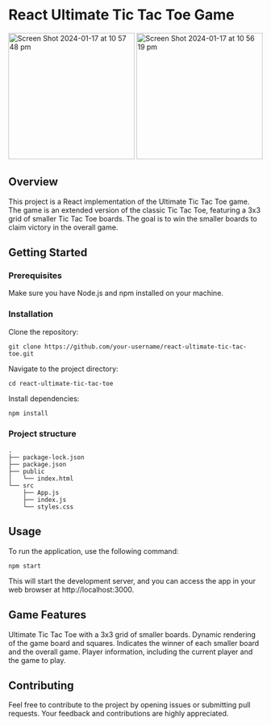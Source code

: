 # React Ultimate Tic Tac Toe Game

<img height="250" alt="Screen Shot 2024-01-17 at 10 57 48 pm" src="https://github.com/rexbrandy/react_ultimate_tic_tac_toe/assets/31530319/18a2edcd-7a14-4c51-929a-47dbf95eb6c3">


<img height="250" alt="Screen Shot 2024-01-17 at 10 56 19 pm" src="https://github.com/rexbrandy/react_ultimate_tic_tac_toe/assets/31530319/470c4966-8402-4aaa-8ddc-51c4dd456610">

## Overview

This project is a React implementation of the Ultimate Tic Tac Toe game.
The game is an extended version of the classic Tic Tac Toe, featuring a 3x3 grid of smaller Tic Tac Toe boards. 
The goal is to win the smaller boards to claim victory in the overall game.

## Getting Started
### Prerequisites
Make sure you have Node.js and npm installed on your machine.

### Installation
Clone the repository:
```
git clone https://github.com/your-username/react-ultimate-tic-tac-toe.git
```


Navigate to the project directory:
```
cd react-ultimate-tic-tac-toe
```


Install dependencies:
```
npm install
```

### Project structure
```
.
├── package-lock.json
├── package.json
├── public
│   └── index.html
└── src
    ├── App.js
    ├── index.js
    └── styles.css

```

## Usage
To run the application, use the following command:
```
npm start
```

This will start the development server, and you can access the app in your web browser at http://localhost:3000.

## Game Features
Ultimate Tic Tac Toe with a 3x3 grid of smaller boards.
Dynamic rendering of the game board and squares.
Indicates the winner of each smaller board and the overall game.
Player information, including the current player and the game to play.

## Contributing
Feel free to contribute to the project by opening issues or submitting pull requests. Your feedback and contributions are highly appreciated.
